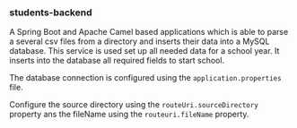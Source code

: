 ### students-backend

A Spring Boot and Apache Camel based applications which is able to parse a several csv files from a 
directory and inserts their data into a MySQL database.
This service is used set up all needed data for a school year. It inserts into the database all required fields to start school.

The database connection is configured using the ```application.properties``` file.

Configure the source directory using the ```routeUri.sourceDirectory``` property ans the fileName using the 
```routeuri.fileName``` property.

